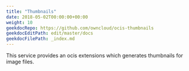 ```yaml
---
title: "Thumbnails"
date: 2018-05-02T00:00:00+00:00
weight: 10
geekdocRepo: https://github.com/owncloud/ocis-thumbnails
geekdocEditPath: edit/master/docs
geekdocFilePath: _index.md
---
```


This service provides an ocis extensions which generates thumbnails for image files.
